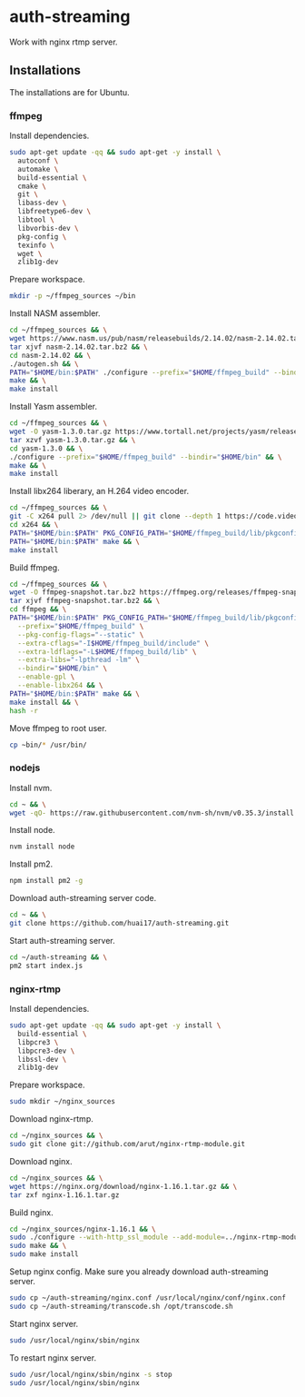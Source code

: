 # auth-streaming

Work with nginx rtmp server.

## Installations

The installations are for Ubuntu.

### ffmpeg

Install dependencies.

```bash
sudo apt-get update -qq && sudo apt-get -y install \
  autoconf \
  automake \
  build-essential \
  cmake \
  git \
  libass-dev \
  libfreetype6-dev \
  libtool \
  libvorbis-dev \
  pkg-config \
  texinfo \
  wget \
  zlib1g-dev

```

Prepare workspace.

```bash
mkdir -p ~/ffmpeg_sources ~/bin

```

Install NASM assembler.

```bash
cd ~/ffmpeg_sources && \
wget https://www.nasm.us/pub/nasm/releasebuilds/2.14.02/nasm-2.14.02.tar.bz2 && \
tar xjvf nasm-2.14.02.tar.bz2 && \
cd nasm-2.14.02 && \
./autogen.sh && \
PATH="$HOME/bin:$PATH" ./configure --prefix="$HOME/ffmpeg_build" --bindir="$HOME/bin" && \
make && \
make install

```

Install Yasm assembler.

```bash
cd ~/ffmpeg_sources && \
wget -O yasm-1.3.0.tar.gz https://www.tortall.net/projects/yasm/releases/yasm-1.3.0.tar.gz && \
tar xzvf yasm-1.3.0.tar.gz && \
cd yasm-1.3.0 && \
./configure --prefix="$HOME/ffmpeg_build" --bindir="$HOME/bin" && \
make && \
make install

```

Install libx264 liberary, an H.264 video encoder.

```bash
cd ~/ffmpeg_sources && \
git -C x264 pull 2> /dev/null || git clone --depth 1 https://code.videolan.org/videolan/x264.git && \
cd x264 && \
PATH="$HOME/bin:$PATH" PKG_CONFIG_PATH="$HOME/ffmpeg_build/lib/pkgconfig" ./configure --prefix="$HOME/ffmpeg_build" --bindir="$HOME/bin" --enable-static --enable-pic && \
PATH="$HOME/bin:$PATH" make && \
make install

```

Build ffmpeg.

```bash
cd ~/ffmpeg_sources && \
wget -O ffmpeg-snapshot.tar.bz2 https://ffmpeg.org/releases/ffmpeg-snapshot.tar.bz2 && \
tar xjvf ffmpeg-snapshot.tar.bz2 && \
cd ffmpeg && \
PATH="$HOME/bin:$PATH" PKG_CONFIG_PATH="$HOME/ffmpeg_build/lib/pkgconfig" ./configure \
  --prefix="$HOME/ffmpeg_build" \
  --pkg-config-flags="--static" \
  --extra-cflags="-I$HOME/ffmpeg_build/include" \
  --extra-ldflags="-L$HOME/ffmpeg_build/lib" \
  --extra-libs="-lpthread -lm" \
  --bindir="$HOME/bin" \
  --enable-gpl \
  --enable-libx264 && \
PATH="$HOME/bin:$PATH" make && \
make install && \
hash -r

```

Move ffmpeg to root user.

```bash
cp ~bin/* /usr/bin/

```

### nodejs

Install nvm.

```bash
cd ~ && \
wget -qO- https://raw.githubusercontent.com/nvm-sh/nvm/v0.35.3/install.sh | bash

```

Install node.

```bash
nvm install node

```

Install pm2.

```bash
npm install pm2 -g

```

Download auth-streaming server code.

```bash
cd ~ && \
git clone https://github.com/huai17/auth-streaming.git

```

Start auth-streaming server.

```bash
cd ~/auth-streaming && \
pm2 start index.js

```

### nginx-rtmp

Install dependencies.

```bash
sudo apt-get update -qq && sudo apt-get -y install \
  build-essential \
  libpcre3 \
  libpcre3-dev \
  libssl-dev \
  zlib1g-dev

```

Prepare workspace.

```bash
sudo mkdir ~/nginx_sources

```

Download nginx-rtmp.

```bash
cd ~/nginx_sources && \
sudo git clone git://github.com/arut/nginx-rtmp-module.git

```

Download nginx.

```bash
cd ~/nginx_sources && \
wget https://nginx.org/download/nginx-1.16.1.tar.gz && \
tar zxf nginx-1.16.1.tar.gz


```

Build nginx.

```bash
cd ~/nginx_sources/nginx-1.16.1 && \
sudo ./configure --with-http_ssl_module --add-module=../nginx-rtmp-module && \
sudo make && \
sudo make install

```

Setup nginx config. Make sure you already download auth-streaming server.

```bash
sudo cp ~/auth-streaming/nginx.conf /usr/local/nginx/conf/nginx.conf
sudo cp ~/auth-streaming/transcode.sh /opt/transcode.sh

```

Start nginx server.

```bash
sudo /usr/local/nginx/sbin/nginx

```

To restart nginx server.

```bash
sudo /usr/local/nginx/sbin/nginx -s stop
sudo /usr/local/nginx/sbin/nginx

```
